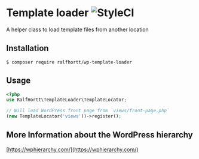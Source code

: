 # Template loader ![StyleCI](https://github.styleci.io/repos/189646638/shield?branch=master)

A helper class to load template files from another location

## Installation

`$ composer require ralfhortt/wp-template-loader`

## Usage

```php
<?php
use RalfHortt\TemplateLoader\TemplateLocator;

// Will load WordPress front page from `views/front-page.php`
(new TemplateLocator('views'))->register();
```

## More Information about the WordPress hierarchy

[https://wphierarchy.com/](https://wphierarchy.com/)
